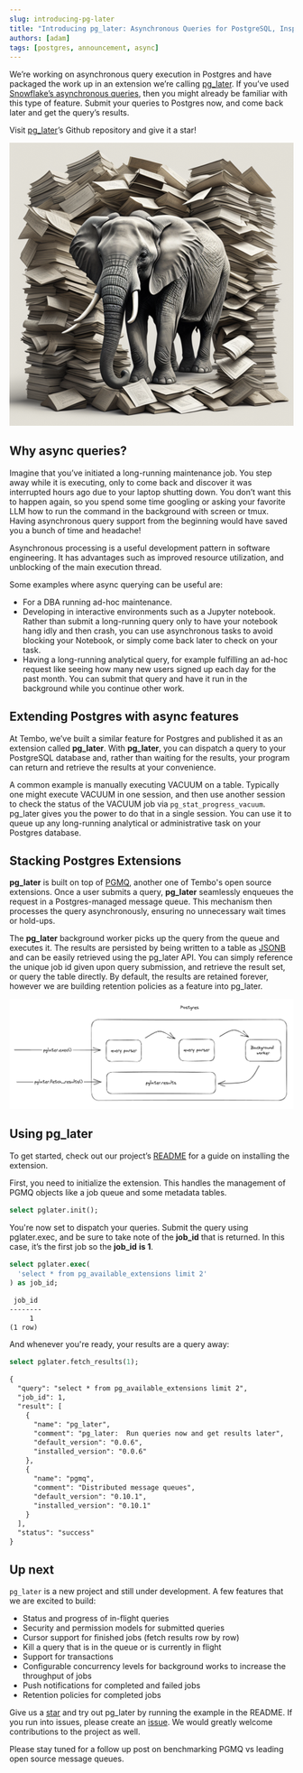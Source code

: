 ```yaml
---
slug: introducing-pg-later
title: "Introducing pg_later: Asynchronous Queries for PostgreSQL, Inspired by Snowflake"
authors: [adam]
tags: [postgres, announcement, async]
---
```


We’re working on asynchronous query execution in Postgres and have packaged the work up in an extension we’re calling [pg_later](https://github.com/tembo-io/pg_later). If you’ve used [Snowflake’s asynchronous queries](https://docs.snowflake.com/developer-guide/python-connector/python-connector-example#examples-of-asynchronous-queries), then you might already be familiar with this type of feature. Submit your queries to Postgres now, and come back later and get the query’s results.

Visit [pg_later](https://github.com/tembo-io/pg_later)’s Github repository and give it a star!

![elephant-tasker](elephant.png "elephant-tasker")

## Why async queries?

Imagine that you’ve initiated a long-running maintenance job. You step away while it is executing, only to come back and discover it was interrupted hours ago due to your laptop shutting down. You don’t want this to happen again, so you spend some time googling or asking your favorite LLM how to run the command in the background with screen or tmux. Having asynchronous query support from the beginning would have saved you a bunch of time and headache!

Asynchronous processing is a useful development pattern in software engineering. It has advantages such as improved resource utilization, and unblocking of the main execution thread.

Some examples where async querying can be useful are:

* For a DBA running ad-hoc maintenance.
* Developing in interactive environments such as a Jupyter notebook. Rather than submit a long-running query only to have your notebook hang idly and then crash, you can use asynchronous tasks to avoid blocking your Notebook, or simply come back later to check on your task.
* Having a long-running analytical query, for example fulfilling an ad-hoc request like seeing how many new users signed up each day for the past month. You can submit that query and have it run in the background while you continue other work.

## Extending Postgres with async features

At Tembo, we’ve built a similar feature for Postgres and published it as an extension called **pg_later**. With **pg_later**, you can dispatch a query to your PostgreSQL database and, rather than waiting for the results, your program can return and retrieve the results at your convenience.

A common example is manually executing VACUUM on a table. Typically one might execute VACUUM in one session, and then use another session to check the status of the VACUUM job via `pg_stat_progress_vacuum`. pg_later gives you the power to do that in a single session. You can use it to queue up any long-running analytical or administrative task on your Postgres database.

## Stacking Postgres Extensions

**pg_later** is built on top of [PGMQ](https://tembo.io/blog/introducing-pgmq), another one of Tembo's open source extensions. Once a user submits a query, **pg_later** seamlessly enqueues the request in a Postgres-managed message queue. This mechanism then processes the query asynchronously, ensuring no unnecessary wait times or hold-ups.

The **pg_later** background worker picks up the query from the queue and executes it. The results are persisted by being written to a table as [JSONB](https://www.postgresql.org/docs/9.5/functions-json.html) and can be easily retrieved using the pg_later API. You can simply reference the unique job id given upon query submission, and retrieve the result set, or query the table directly. By default, the results are retained forever, however we are building retention policies as a feature into pg_later.

![diagram](diagram.png "diagram")

## Using pg_later

To get started, check out our project’s [README](https://github.com/tembo-io/pg_later/blob/main/README.md) for a guide on installing the extension.

First, you need to initialize the extension. This handles the management of PGMQ objects like a job queue and some metadata tables.

```sql
select pglater.init();
```

You're now set to dispatch your queries. Submit the query using pglater.exec, and be sure to take note of the **job_id** that is returned. In this case, it’s the first job so the **job_id** **is 1**.

```sql
select pglater.exec(
  'select * from pg_available_extensions limit 2'
) as job_id;
```

```text
 job_id 
--------
     1
(1 row)
```

And whenever you're ready, your results are a query away:

```sql
select pglater.fetch_results(1);
```

```text
{
  "query": "select * from pg_available_extensions limit 2",
  "job_id": 1,
  "result": [
    {
      "name": "pg_later",
      "comment": "pg_later:  Run queries now and get results later",
      "default_version": "0.0.6",
      "installed_version": "0.0.6"
    },
    {
      "name": "pgmq",
      "comment": "Distributed message queues",
      "default_version": "0.10.1",
      "installed_version": "0.10.1"
    }
  ],
  "status": "success"
}
```

## Up next

`pg_later` is a new project and still under development. A few features that we are excited to build:

* Status and progress of in-flight queries
* Security and permission models for submitted queries
* Cursor support for finished jobs (fetch results row by row)
* Kill a query that is in the queue or is currently in flight
* Support for transactions
* Configurable concurrency levels for background works to increase the throughput of jobs
* Push notifications for completed and failed jobs
* Retention policies for completed jobs

Give us a [star](https://github.com/tembo-io/pg_later) and try out pg_later by running the example in the README. If you run into issues, please create an [issue](https://github.com/tembo-io/pg_later/issues). We would greatly welcome contributions to the project as well.

Please stay tuned for a follow up post on benchmarking PGMQ vs leading open source message queues.
